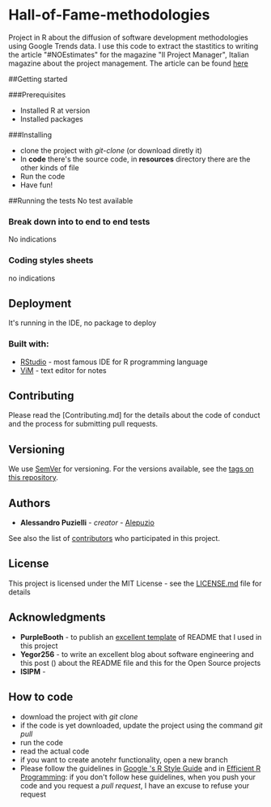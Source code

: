 # Hall-of-Fame-methodologies
Project in R about the diffusion of software development methodologies using Google Trends data.
I use this code to extract the stastitics to writing the article "#NOEstimates" for the magazine "Il Project Manager", Italian magazine about the project management.
The article can be found [here](https://www.francoangeli.it/riviste/SchedaRivista.aspx?IDArticolo=64820&Tipo=Articolo%20PDF&idRivista=162)


##Getting started

###Prerequisites
- Installed R at version
- Installed packages

###Installing
- clone the project with _git-clone_ (or download diretly it)
- In **code** there's the source code, in **resources** directory there are the other kinds of file
- Run the code
- Have fun!


##Running the tests
No test available

### Break down into to end to end tests
No indications

### Coding styles sheets
no indications

## Deployment
It's running in the IDE, no package to deploy

### Built with:
* [RStudio](http://www.rstudio.com) - most famous IDE for R programming language
* [ViM](http://www.vim.org) - text editor for notes

## Contributing
Please read the [Contributing.md] for the details about the code of conduct and the process for submitting pull requests.

## Versioning
We use [SemVer](http://semver.org/) for versioning. For the versions available, see the [tags on this repository](https://github.com/your/project/tags). 

## Authors

* **Alessandro Puzielli** - *creator* - [Alepuzio](https://github.com/alepuzio)

See also the list of [contributors](https://github.com/alepuzio/Hall-of-Fame-methodologies/contributors) who participated in this project.

## License

This project is licensed under the MIT License - see the [LICENSE.md](LICENSE.md) file for details

## Acknowledgments

* **PurpleBooth** - to publish an [excellent template](https://gist.github.com/PurpleBooth/109311bb0361f32d87a2) of README that I used in this project 
* **Yegor256** - to write an excellent blog about software engineering and this post () about the README file and this for the Open Source projects
* **ISIPM** - 

## How to code
 - download the project with _git clone_
 - if the code is yet downloaded, update the project using the command _git pull_
 - run the code
 - read the actual code
 - if you want to create anotehr functionality, open a new branch
 - Please follow the guidelines in [Google 's R Style Guide](https://google.github.io/styleguide/Rguide.xml) and in [Efficient R Programming](https://csgillespie.github.io/efficientR/3-4-rstudio.html): if you don't follow hese guidelines, when you push your code and you request a _pull request_, I have an excuse to refuse your request
